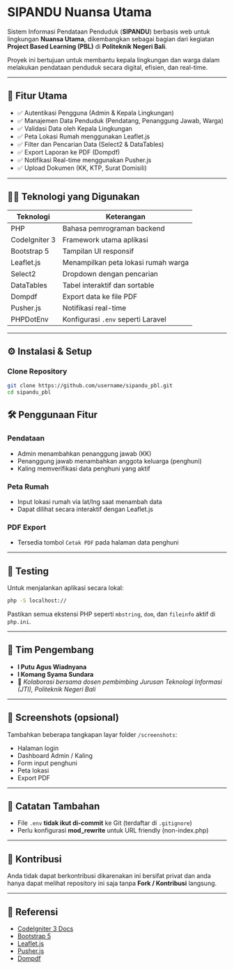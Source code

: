 # SIPANDU Nuansa Utama

Sistem Informasi Pendataan Penduduk (**SIPANDU**) berbasis web untuk lingkungan **Nuansa Utama**, dikembangkan sebagai bagian dari kegiatan **Project Based Learning (PBL)** di **Politeknik Negeri Bali**.

Proyek ini bertujuan untuk membantu kepala lingkungan dan warga dalam melakukan pendataan penduduk secara digital, efisien, dan real-time.

---

## 📌 Fitur Utama

- ✅ Autentikasi Pengguna (Admin & Kepala Lingkungan)
- ✅ Manajemen Data Penduduk (Pendatang, Penanggung Jawab, Warga)
- ✅ Validasi Data oleh Kepala Lingkungan
- ✅ Peta Lokasi Rumah menggunakan Leaflet.js
- ✅ Filter dan Pencarian Data (Select2 & DataTables)
- ✅ Export Laporan ke PDF (Dompdf)
- ✅ Notifikasi Real-time menggunakan Pusher.js
- ✅ Upload Dokumen (KK, KTP, Surat Domisili)

---

## 🧑‍💻 Teknologi yang Digunakan

| Teknologi     | Keterangan                          |
| ------------- | ----------------------------------- |
| PHP           | Bahasa pemrograman backend          |
| CodeIgniter 3 | Framework utama aplikasi            |
| Bootstrap 5   | Tampilan UI responsif               |
| Leaflet.js    | Menampilkan peta lokasi rumah warga |
| Select2       | Dropdown dengan pencarian           |
| DataTables    | Tabel interaktif dan sortable       |
| Dompdf        | Export data ke file PDF             |
| Pusher.js     | Notifikasi real-time                |
| PHPDotEnv     | Konfigurasi `.env` seperti Laravel  |

---

## ⚙️ Instalasi & Setup

### Clone Repository

```bash
git clone https://github.com/username/sipandu_pbl.git
cd sipandu_pbl
```

## 🛠️ Penggunaan Fitur

### Pendataan

- Admin menambahkan penanggung jawab (KK)
- Penanggung jawab menambahkan anggota keluarga (penghuni)
- Kaling memverifikasi data penghuni yang aktif

### Peta Rumah

- Input lokasi rumah via lat/lng saat menambah data
- Dapat dilihat secara interaktif dengan Leaflet.js

### PDF Export

- Tersedia tombol `Cetak PDF` pada halaman data penghuni

---

## 🧪 Testing

Untuk menjalankan aplikasi secara lokal:

```bash
php -S localhost://
```

Pastikan semua ekstensi PHP seperti `mbstring`, `dom`, dan `fileinfo` aktif di `php.ini`.

---

## 👥 Tim Pengembang

- **I Putu Agus Wiadnyana**
- **I Komang Syama Sundara**
- 💼 _Kolaborasi bersama dosen pembimbing Jurusan Teknologi Informasi (JTI), Politeknik Negeri Bali_

---

## 📸 Screenshots (opsional)

Tambahkan beberapa tangkapan layar folder `/screenshots`:

- Halaman login
- Dashboard Admin / Kaling
- Form input penghuni
- Peta lokasi
- Export PDF

---

## 🧩 Catatan Tambahan

- File `.env` **tidak ikut di-commit** ke Git (terdaftar di `.gitignore`)
- Perlu konfigurasi **mod_rewrite** untuk URL friendly (non-index.php)

---

## 💬 Kontribusi

Anda tidak dapat berkontribusi dikarenakan ini bersifat privat dan anda hanya dapat melihat repository ini saja tanpa **Fork / Kontribusi** langsung.

---

## 🔗 Referensi

- [CodeIgniter 3 Docs](https://codeigniter.com/userguide3/)
- [Bootstrap 5](https://getbootstrap.com/)
- [Leaflet.js](https://leafletjs.com/)
- [Pusher.js](https://pusher.com/docs/)
- [Dompdf](https://github.com/dompdf/dompdf)
